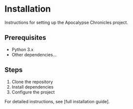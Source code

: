 # Installation

Instructions for setting up the Apocalypse Chronicles project.

## Prerequisites

- Python 3.x
- Other dependencies...

## Steps

1. Clone the repository
2. Install dependencies
3. Configure the project

For detailed instructions, see [full installation guide].